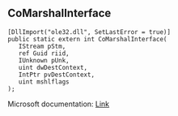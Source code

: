 ## CoMarshalInterface

```
[DllImport("ole32.dll", SetLastError = true)]
public static extern int CoMarshalInterface(
   IStream pStm,
   ref Guid riid,
   IUnknown pUnk,
   uint dwDestContext,
   IntPtr pvDestContext,
   uint mshlflags
);
```

Microsoft documentation: [Link](https://docs.microsoft.com/en-us/windows/win32/api/combaseapi/nf-combaseapi-comarshalinterface)
